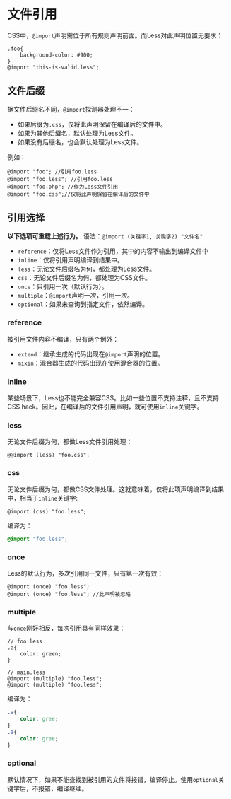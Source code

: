 # 文件引用

CSS中，`@import`声明需位于所有规则声明前面。而Less对此声明位置无要求：

```less
.foo{
	background-color: #900;
}
@import "this-is-valid.less";
```

## 文件后缀

据文件后缀名不同，`@import`探测器处理不一：

-   如果后缀为`.css`，仅将此声明保留在编译后的文件中。
-   如果为其他后缀名，默认处理为Less文件。
-   如果没有后缀名，也会默认处理为Less文件。

例如：

```less
@import "foo"; //引用foo.less
@import "foo.less"; //引用foo.less
@import "foo.php"; //作为Less文件引用
@import "foo.css";//仅将此声明保留在编译后的文件中
```

## 引用选择

**以下选项可重载上述行为。**
语法：`@import (关键字1, 关键字2) "文件名"`

-   `reference`：仅将Less文件作为引用，其中的内容不输出到编译文件中
-   `inline`：仅将引用声明编译到结果中。
-   `less`：无论文件后缀名为何，都处理为Less文件。
-   `css`：无论文件后缀名为何，都处理为CSS文件。
-   `once`：只引用一次（默认行为）。
-   `multiple`：`@import`声明一次，引用一次。
-   `optional`：如果未查询到指定文件，依然编译。

### reference

被引用文件内容不编译，只有两个例外：

-   `extend`：继承生成的代码出现在`@import`声明的位置。
-   `mixin`：混合器生成的代码出现在使用混合器的位置。

### inline

某些场景下，Less也不能完全兼容CSS。比如一些位置不支持注释，且不支持CSS hack。因此，在编译后的文件引用声明，就可使用`inline`关键字。

### less

无论文件后缀为何，都做Less文件引用处理：

```less
@@import (less) "foo.css";
```

### css

无论文件后缀为何，都做CSS文件处理。这就意味着，仅将此项声明编译到结果中，相当于`inline`关键字:

```less
@import (css) "foo.less";
```

编译为：

```css
@import "foo.less";
```

### once

Less的默认行为，多次引用同一文件，只有第一次有效：

```less
@import (once) "foo.less";
@import (once) "foo.less"; //此声明被忽略
```

### multiple

与`once`刚好相反，每次引用具有同样效果：

```less
// foo.less
.a{
	color: green;
}

// main.less
@import (multiple) "foo.less";
@import (multiple) "foo.less";
```

编译为：

```css
.a{
	color: gree;
}
.a{
	color: gree;
}
```

### optional

默认情况下，如果不能查找到被引用的文件将报错，编译停止。使用`optional`关键字后，不报错，编译继续。
